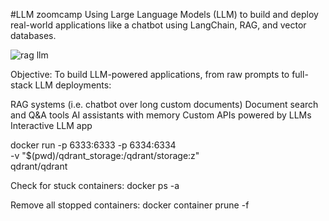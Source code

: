 #LLM zoomcamp
Using Large Language Models (LLM) to build and deploy real-world applications like a chatbot using LangChain, RAG, and vector databases.

![rag llm](https://github.com/user-attachments/assets/2f4205cc-4472-4644-a422-f2a9aeeb2525)


Objective: To build LLM-powered applications, from raw prompts to full-stack LLM deployments:

RAG systems (i.e. chatbot over long custom documents)
Document search and Q&A tools
AI assistants with memory
Custom APIs powered by LLMs
Interactive LLM app
 


docker run -p 6333:6333 -p 6334:6334 \
   -v "$(pwd)/qdrant_storage:/qdrant/storage:z" \
   qdrant/qdrant 



Check for stuck containers:
docker ps -a


Remove all stopped containers:
docker container prune -f